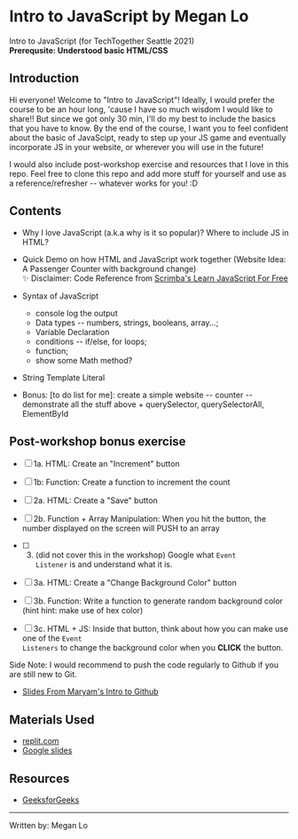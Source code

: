 # Intro to JavaScript by Megan Lo
Intro to JavaScript (for TechTogether Seattle 2021)
<br/>
<b>Prerequsite: Understood basic HTML/CSS</b>

## Introduction
Hi everyone! Welcome to "Intro to JavaScript"! Ideally, I would prefer the course to be an hour long, 'cause I have so much wisdom I would like to share!! But since we got only 30 min, I'll do my best to include the basics that you have to know. By the end of the course, I want you to feel confident about the basic of JavaScipt, ready to step up your JS game and eventually incorporate JS in your website, or wherever you will use in the future!

I would also include post-workshop exercise and resources that I love in this repo. Feel free to clone this repo and add more stuff for yourself and use as a reference/refresher -- whatever works for you! :D 

## Contents
- Why I love JavaScript (a.k.a why is it so popular)? Where to include JS in HTML?
- Quick Demo on how HTML and JavaScript work together (Website Idea: A Passenger Counter with background change) <br/>
✨ Disclaimer: Code Reference from [Scrimba's Learn JavaScript For Free](https://scrimba.com/learn/learnjavascript)

- Syntax of JavaScript
  - console log the output
  - Data types -- numbers, strings, booleans, array...; 
  - Variable Declaration
  - conditions -- if/else, for loops;
  - function;
  - show some Math method?
- String Template Literal

- Bonus: [to do list for me]: create a simple website -- counter -- demonstrate all the stuff above + querySelector, querySelectorAll, ElementById


## Post-workshop bonus exercise
- [ ] 1a. HTML: Create an "Increment" button 
- [ ] 1b: Function: Create a function to increment the count
- [ ] 2a. HTML: Create a "Save" button
- [ ] 2b. Function + Array Manipulation: When you hit the button, the number displayed on the screen will PUSH to an array
- [ ] 3. (did not cover this in the workshop) Google what <code>Event Listener</code> is and understand what it is.
- [ ] 3a. HTML: Create a "Change Background Color" button
- [ ] 3b. Function: Write a function to generate random background color (hint hint: make use of hex color)
- [ ] 3c. HTML + JS: Inside that button, think about how you can make use one of the <code>Event Listeners</code> to change the background color when you <strong>CLICK</strong> the button.


Side Note: I would recommend to push the code regularly to Github if you are still new to Git. 
- [Slides From Maryam's Intro to Github](https://docs.google.com/presentation/d/1d9IXs8fQDumiahEs-fzCiGaOyj_io0-m/edit#slide=id.p5) 

## Materials Used
- [replit.com](https://replit.com/@mehmehmehlol/JavaScript-101#index.js)
- [Google slides](https://docs.google.com/presentation/d/1kPFWjKlhi4YeF5xuIew6HEKb0WsRfBMzGw2htVahJVE/edit?usp=sharing)

## Resources
- [GeeksforGeeks](https://www.geeksforgeeks.org/introduction-to-javascript/)

---
Written by: Megan Lo
